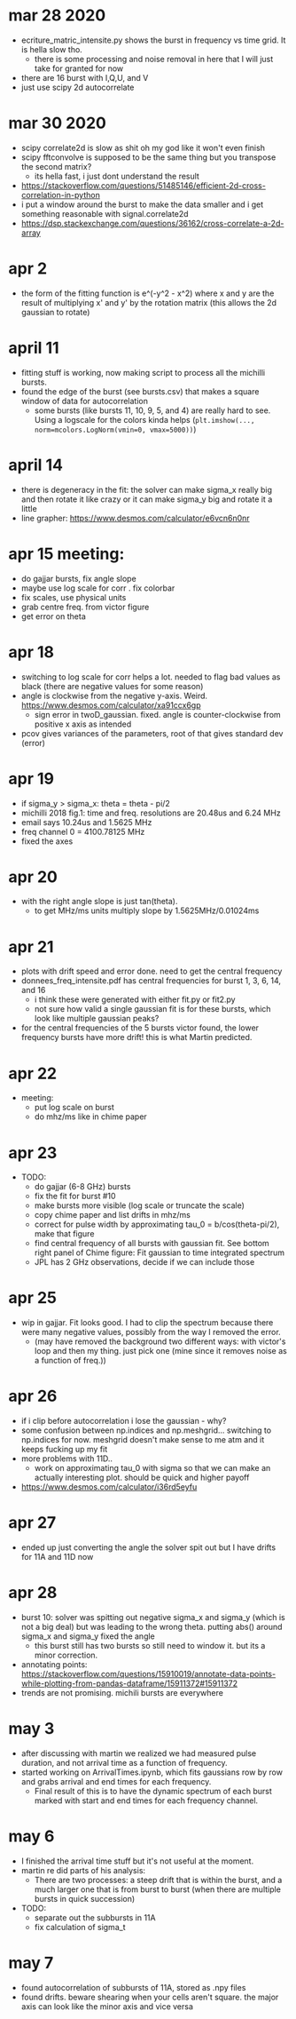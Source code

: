 mar 28 2020
=====
* ecriture_matric_intensite.py shows the burst in frequency vs time grid. It is hella slow tho.
	* there is some processing and noise removal in here that I will just take for granted for now
* there are 16 burst with I,Q,U, and V
* just use scipy 2d autocorrelate

mar 30 2020
====

* scipy correlate2d is slow as shit oh my god like it won't even finish
* scipy fftconvolve is supposed to be the same thing but you transpose the second matrix?
	* its hella fast, i just dont understand the result
* https://stackoverflow.com/questions/51485146/efficient-2d-cross-correlation-in-python
* i put a window around the burst to make the data smaller and i get something reasonable with signal.correlate2d
* https://dsp.stackexchange.com/questions/36162/cross-correlate-a-2d-array

apr 2
====
* the form of the fitting function is e^(-y^2 - x^2) where x and y are the result of multiplying x' and y' by the rotation matrix (this allows the 2d gaussian to rotate)

april 11
====
* fitting stuff is working, now making script to process all the michilli bursts.
* found the edge of the burst (see bursts.csv) that makes a square window of data for autocorrelation
	* some bursts (like bursts 11, 10, 9, 5, and 4) are really hard to see. Using a logscale for the colors kinda helps (`plt.imshow(..., norm=mcolors.LogNorm(vmin=0, vmax=5000))`)

april 14
=====
* there is degeneracy in the fit: the solver can make sigma_x really big and then rotate it like crazy or it can make sigma_y big and rotate it a little
* line grapher: https://www.desmos.com/calculator/e6vcn6n0nr

apr 15 meeting:
===
* do gajjar bursts, fix angle slope
* maybe use log scale for corr . fix colorbar
* fix scales, use physical units
* grab centre freq. from victor figure
* get error on theta

apr 18
=====
* switching to log scale for corr helps a lot. needed to flag bad values as black (there are negative values for some reason)
* angle is clockwise from the negative y-axis. Weird. https://www.desmos.com/calculator/xa91ccx6gp
	* sign error in twoD_gaussian. fixed. angle is counter-clockwise from positive x axis as intended
* pcov gives variances of the parameters, root of that gives standard dev (error)

apr 19
===
* if sigma_y > sigma_x: theta = theta - pi/2
* michilli 2018 fig.1: time and freq. resolutions are 20.48us and 6.24 MHz
* email says 10.24us and 1.5625 MHz
* freq channel 0 = 4100.78125 MHz
* fixed the axes

apr 20
===
* with the right angle slope is just tan(theta).
	* to get MHz/ms units multiply slope by 1.5625MHz/0.01024ms

apr 21
===
* plots with drift speed and error done. need to get the central frequency
* donnees_freq_intensite.pdf has central frequencies for burst 1, 3, 6, 14, and 16
	* i think these were generated with either fit.py or fit2.py
	* not sure how valid a single gaussian fit is for these bursts, which look like multiple gaussian peaks?
* for the central frequencies of the 5 bursts victor found, the lower frequency bursts have more drift! this is what Martin predicted.


apr 22
===
* meeting:
	* put log scale on burst
	* do mhz/ms like in chime paper

apr 23
===
* TODO:
	* do gajjar (6-8 GHz) bursts
	* fix the fit for burst #10
	* make bursts more visible (log scale or truncate the scale)
	* copy chime paper and list drifts in mhz/ms
	* correct for pulse width by approximating tau_0 = b/cos(theta-pi/2), make that figure
	* find central frequency of all bursts with gaussian fit. See bottom right panel of Chime figure: Fit gaussian to time integrated spectrum
	* JPL has 2 GHz observations, decide if we can include those

apr 25
====
* wip in gajjar. Fit looks good. I had to clip the spectrum because there were many negative values, possibly from the way I removed the error.
	* (may have removed the background two different ways: with victor's loop and then my thing. just pick one (mine since it removes noise as a function of freq.))

apr 26
====
* if i clip before autocorrelation i lose the gaussian - why?
* some confusion between np.indices and np.meshgrid... switching to np.indices for now. meshgrid doesn't make sense to me atm and it keeps fucking up my fit
* more problems with 11D..
	* work on approximating tau_0 with sigma so that we can make an actually interesting plot. should be quick and higher payoff
* https://www.desmos.com/calculator/i36rd5eyfu

apr 27
===
* ended up just converting the angle the solver spit out but I have drifts for 11A and 11D now

apr 28
===
* burst 10: solver was spitting out negative sigma_x and sigma_y (which is not a big deal) but was leading to the wrong theta. putting abs() around sigma_x and sigma_y fixed the angle
	* this burst still has two bursts so still need to window it. but its a minor correction.
* annotating points: https://stackoverflow.com/questions/15910019/annotate-data-points-while-plotting-from-pandas-dataframe/15911372#15911372
* trends are not promising. michili bursts are everywhere

may 3
===
* after discussing with martin we realized we had measured pulse duration, and not arrival time as a function of frequency.
* started working on ArrivalTimes.ipynb, which fits gaussians row by row and grabs arrival and end times for each frequency.
    * Final result of this is to have the dynamic spectrum of each burst marked with start and end times for each frequency channel.

may 6
====
* I finished the arrival time stuff but it's not useful at the moment.
* martin re did parts of his analysis:
    * There are two processes: a steep drift that is within the burst, and a much larger one that is from burst to burst (when there are multiple bursts in quick succession)
* TODO:
    * separate out the subbursts in 11A
    * fix calculation of sigma_t

may 7
===
* found autocorrelation of subbursts of 11A, stored as .npy files
* found drifts. beware shearing when your cells aren't square. the major axis can look like the minor axis and vice versa